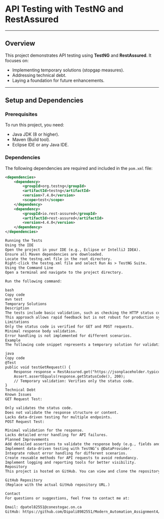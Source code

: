 # API Testing with TestNG and RestAssured

---

## Overview

This project demonstrates API testing using **TestNG** and **RestAssured**. It focuses on:
- Implementing temporary solutions (stopgap measures).
- Addressing technical debt.
- Laying a foundation for future enhancements.

---

## Setup and Dependencies

### Prerequisites

To run this project, you need:
- Java JDK (8 or higher).
- Maven (Build tool).
- Eclipse IDE or any Java IDE.

### Dependencies

The following dependencies are required and included in the `pom.xml` file:

```xml
<dependencies>
    <dependency>
        <groupId>org.testng</groupId>
        <artifactId>testng</artifactId>
        <version>7.4.0</version>
        <scope>test</scope>
    </dependency>
    <dependency>
        <groupId>io.rest-assured</groupId>
        <artifactId>rest-assured</artifactId>
        <version>4.4.0</version>
    </dependency>
</dependencies>

Running the Tests
Using the IDE
Open the project in your IDE (e.g., Eclipse or IntelliJ IDEA).
Ensure all Maven dependencies are downloaded.
Locate the testng.xml file in the root directory.
Right-click the testng.xml file and select Run As > TestNG Suite.
Using the Command Line
Open a terminal and navigate to the project directory.

Run the following command:

bash
Copy code
mvn test
Temporary Solutions
Description
The tests include basic validation, such as checking the HTTP status code for API responses.
This approach allows rapid feedback but is not robust for production systems.
Limitations
Only the status code is verified for GET and POST requests.
Minimal response body validation.
Error handling is not implemented for different scenarios.
Example
The following code snippet represents a temporary solution for validating the status code:

java
Copy code
@Test
public void testGetRequest() {
    Response response = RestAssured.get("https://jsonplaceholder.typicode.com/posts/1");
    Assert.assertEquals(response.getStatusCode(), 200);
    // Temporary validation: Verifies only the status code.
}
Technical Debt
Known Issues
GET Request Test:

Only validates the status code.
Does not validate the response structure or content.
Lacks data-driven testing for multiple endpoints.
POST Request Test:

Minimal validation for the response.
Lacks detailed error handling for API failures.
Planned Improvements
Add detailed assertions to validate the response body (e.g., fields and values).
Implement data-driven testing with TestNG’s @DataProvider.
Integrate robust error handling for different scenarios.
Create reusable methods for API requests to avoid redundancy.
Implement logging and reporting tools for better visibility.
Repository
This project is hosted on GitHub. You can view and clone the repository using the link below:

GitHub Repository
(Replace with the actual GitHub repository URL.)

Contact
For questions or suggestions, feel free to contact me at:

Email: dpatel82551@conestogac.on.ca
GitHub: https://github.com/Dipali8982551/Modern_Automation_Assignment4/tree/main/assignment4